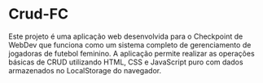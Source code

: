 # Crud-FC
Este projeto é uma aplicação web desenvolvida para o Checkpoint de WebDev que funciona como um sistema completo de gerenciamento de jogadoras de futebol feminino. A aplicação permite realizar as operações básicas de CRUD utilizando HTML, CSS e JavaScript puro com dados armazenados no LocalStorage do navegador.
